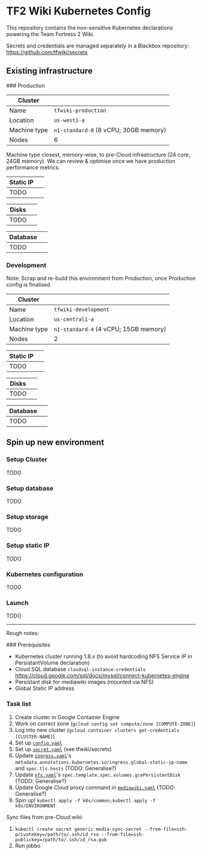 # TF2 Wiki Kubernetes Config

This repository contains the non-sensitive Kubernetes declarations powering the Team Fortress 2 Wiki.

Secrets and credentials are managed separately in a Blackbox repository: https://github.com/tfwiki/secrets

## Existing infrastructure

### Production

Cluster | &nbsp;
---- | ----
Name | `tfwiki-production`
Location | `us-west1-a`
Machine type | `n1-standard-8` (8 vCPU; 30GB memory)
Nodes | 6

Machine type closest, memory-wise, to pre-Cloud infrastructure (24 core, 24GB memory). We can review & 
optimise once we have production performance metrics.

Static IP | &nbsp;
---- | ----
TODO | 


Disks | &nbsp;
---- | ----
TODO | 


Database | &nbsp;
---- | ----
TODO | 


### Development

Note: Scrap and re-build this environment from Production, once Production config is finalised.

Cluster | &nbsp;
---- | ----
Name | `tfwiki-development`
Location | `us-central1-a`
Machine type | `n1-standard-4` (4 vCPU; 15GB memory)
Nodes | 2

Static IP | &nbsp;
---- | ----
TODO | 


Disks | &nbsp;
---- | ----
TODO | 


Database | &nbsp;
---- | ----
TODO | 

## Spin up new environment

### Setup Cluster

TODO

### Setup database

TODO
### Setup storage

TODO
### Setup static IP

TODO
### Kubernetes configuration

TODO
### Launch 

TODO

---

Rough notes:

### Prerequisites
* Kubernetes cluster running 1.8.x (to avoid hardcoding NFS Service IP in PersistantVolume declaration)
* Cloud SQL database `cloudsql-instance-credentials` https://cloud.google.com/sql/docs/mysql/connect-kubernetes-engine
* Persistant disk for mediawiki images (mounted via NFS)
* Global Static IP address

### Task list

1. Create cluster in Google Container Engine
2. Work on correct zone (`gcloud config set compute/zone [COMPUTE-ZONE]`)
3. Log into new cluster (`gcloud container clusters get-credentials [CLUSTER-NAME]`)
4. Set up [`config.yaml`](k8s/common/config.yaml.example)
5. Set up [`secret.yaml`](k8s/common/secret.yaml.example) (see tfwiki/secrets)
6. Update [`ingress.yaml`](k8s/prod/ingress.yaml)'s `metadata.annotations.kubernetes.io/ingress.global-static-ip-name` and `spec.tls.hosts` (TODO: Generalise?)
7. Update [`nfs.yaml`](k8s/prod/nfs.yaml)'s `spec.template.spec.volumes.gcePersistentDisk` (TODO: Generalise?)
8. Update Google Cloud proxy command in [`mediawiki.yaml`](k8s/prod/mediawiki.yaml) (TODO: Generalise?)
9. Spin up! `kubectl apply -f k8s/common;kubectl apply -f k8s/ENVIRONMENT`

Sync files from pre-Cloud wiki:

1. `kubectl create secret generic media-sync-secret --from-file=ssh-privatekey=/path/to/.ssh/id_rsa --from-file=ssh-publickey=/path/to/.ssh/id_rsa.pub`
2. Run jobbo